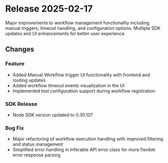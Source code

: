 # Release 2025-02-17

Major improvements to workflow management functionality including manual triggers, timeout handling, and configuration options. Multiple SDK updates and UI enhancements for better user experience.

## Changes

### Feature

- Added Manual Workflow trigger UI functionality with frontend and routing updates
- Added workflow timeout events visualization in the UI
- Implemented tool configuration support during workflow registration

### SDK Release

- Node SDK version updated to 0.30.107

### Bug Fix

- Major refactoring of workflow execution handling with improved filtering and status management
- Simplified error handling in Inferable API error class for more flexible error response parsing
